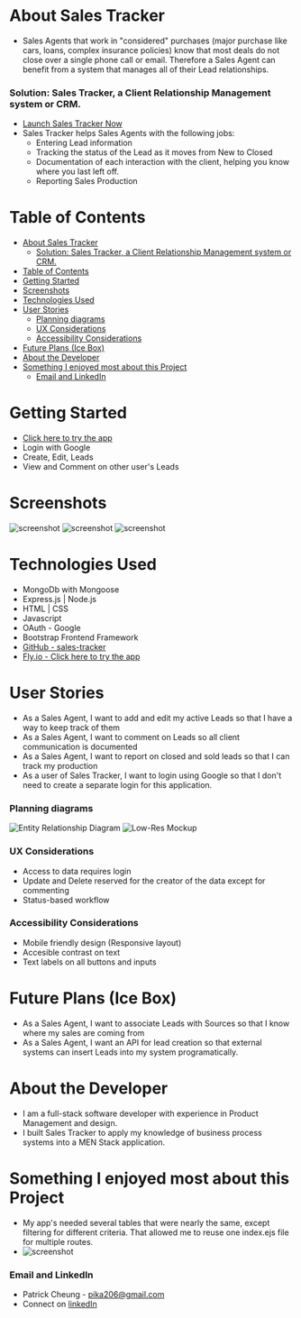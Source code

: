 <a id='top'></a> 
# About Sales Tracker
- Sales Agents that work in "considered" purchases (major purchase like cars, loans, complex insurance policies) know that most deals do not close over a single phone call or email.  Therefore a Sales Agent can benefit from a system that manages all of their Lead relationships.  
### Solution: Sales Tracker, a Client Relationship Management system or CRM.
- [Launch Sales Tracker Now](https://sales-tracker-pcheung.fly.dev/)
- Sales Tracker helps Sales Agents with the following jobs:
  - Entering Lead information
  - Tracking the status of the Lead as it moves from New to Closed
  - Documentation of each interaction with the client, helping you know where you last left off.
  - Reporting Sales Production

# Table of Contents
- [About Sales Tracker](#about-sales-tracker)
    - [Solution: Sales Tracker, a Client Relationship Management system or CRM.](#solution-sales-tracker-a-client-relationship-management-system-or-crm)
- [Table of Contents](#table-of-contents)
- [Getting Started](#getting-started)
- [Screenshots](#screenshots)
- [Technologies Used](#technologies-used)
- [User Stories](#user-stories)
    - [Planning diagrams](#planning-diagrams)
    - [UX Considerations](#ux-considerations)
    - [Accessibility Considerations](#accessibility-considerations)
- [Future Plans (Ice Box)](#future-plans-ice-box)
- [About the Developer](#about-the-developer)
- [Something I enjoyed most about this Project](#something-i-enjoyed-most-about-this-project)
    - [Email and LinkedIn](#email-and-linkedin)


# Getting Started
- [Click here to try the app](https://sales-tracker-pcheung.fly.dev/)
- Login with Google
- Create, Edit, Leads 
- View and Comment on other user's Leads

# Screenshots
![screenshot](/public/images/st-intro-flow.png "screenshot")
![screenshot](/public/images/st-image-1.png "screenshot")
![screenshot](/public/images/st-image-2.png "screenshot")

# Technologies Used
- MongoDb with Mongoose 
- Express.js | Node.js
- HTML | CSS 
- Javascript
- OAuth - Google
- Bootstrap Frontend Framework
- [GitHub - sales-tracker](https://github.com/thepika206/sales-tracker)
- [Fly.io - Click here to try the app](https://sales-tracker-pcheung.fly.dev/)

# User Stories
- As a Sales Agent, I want to add and edit my active Leads so that I have a way to keep track of them
- As a Sales Agent, I want to comment on Leads so all client communication is documented
- As a Sales Agent, I want to report on closed and sold leads so that I can track my production
- As a user of Sales Tracker, I want to login using Google so that I don't need to create a separate login for this application.
### Planning diagrams
![Entity Relationship Diagram](/public/images/st-erd.png "Entity Relationship Diagram")
![Low-Res Mockup](/public/images/st-planning-image.png "Low-Res Mockup")


### UX Considerations
- Access to data requires login
- Update and Delete reserved for the creator of the data except for commenting
- Status-based workflow

### Accessibility Considerations
- Mobile friendly design (Responsive layout)
- Accesible contrast on text
- Text labels on all buttons and inputs 
  

# Future Plans (Ice Box)
- As a Sales Agent, I want to associate Leads with Sources so that I know where my sales are coming from 
- As a Sales Agent, I want an API for lead creation so that external systems can insert Leads into my system programatically.

# About the Developer
- I am a full-stack software developer with experience in Product Management and design.
- I built Sales Tracker to apply my knowledge of business process systems into a MEN Stack application.

# Something I enjoyed most about this Project
- My app's needed several tables that were nearly the same, except filtering for different criteria.  That allowed me to reuse one index.ejs file for multiple routes.
- ![screenshot](/public/images/st-code-snippet.png "screenshot")

### Email and LinkedIn
- Patrick Cheung - pika206@gmail.com
- Connect on [linkedIn](https://www.linkedin.com/in/patrick-cheung206/)
